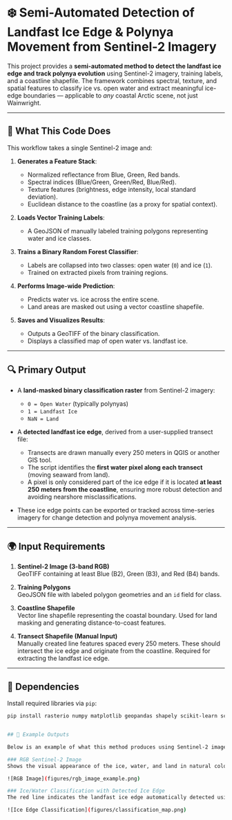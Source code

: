 # ❄️ Semi-Automated Detection of Landfast Ice Edge & Polynya Movement from Sentinel-2 Imagery

This project provides a **semi-automated method to detect the landfast ice edge and track polynya evolution** using Sentinel-2 imagery, training labels, and a coastline shapefile. The framework combines spectral, texture, and spatial features to classify ice vs. open water and extract meaningful ice-edge boundaries — applicable to *any* coastal Arctic scene, not just Wainwright.

---

## 🧠 What This Code Does

This workflow takes a single Sentinel-2 image and:

1. **Generates a Feature Stack**:
   - Normalized reflectance from Blue, Green, Red bands.
   - Spectral indices (Blue/Green, Green/Red, Blue/Red).
   - Texture features (brightness, edge intensity, local standard deviation).
   - Euclidean distance to the coastline (as a proxy for spatial context).

2. **Loads Vector Training Labels**:
   - A GeoJSON of manually labeled training polygons representing water and ice classes.

3. **Trains a Binary Random Forest Classifier**:
   - Labels are collapsed into two classes: open water (`0`) and ice (`1`).
   - Trained on extracted pixels from training regions.

4. **Performs Image-wide Prediction**:
   - Predicts water vs. ice across the entire scene.
   - Land areas are masked out using a vector coastline shapefile.

5. **Saves and Visualizes Results**:
   - Outputs a GeoTIFF of the binary classification.
   - Displays a classified map of open water vs. landfast ice.

---

## 🔍 Primary Output

- A **land-masked binary classification raster** from Sentinel-2 imagery:
  - `0 = Open Water` (typically polynyas)
  - `1 = Landfast Ice`
  - `NaN = Land`

- A **detected landfast ice edge**, derived from a user-supplied transect file:
  - Transects are drawn manually every 250 meters in QGIS or another GIS tool.
  - The script identifies the **first water pixel along each transect** (moving seaward from land).
  - A pixel is only considered part of the ice edge if it is located **at least 250 meters from the coastline**, ensuring more robust detection and avoiding nearshore misclassifications.

- These ice edge points can be exported or tracked across time-series imagery for change detection and polynya movement analysis.

---

## 🌍 Input Requirements

1. **Sentinel-2 Image (3-band RGB)**  
   GeoTIFF containing at least Blue (B2), Green (B3), and Red (B4) bands.

2. **Training Polygons**  
   GeoJSON file with labeled polygon geometries and an `id` field for class.

3. **Coastline Shapefile**  
   Vector line shapefile representing the coastal boundary. Used for land masking and generating distance-to-coast features.

4. **Transect Shapefile (Manual Input)**  
   Manually created line features spaced every 250 meters. These should intersect the ice edge and originate from the coastline. Required for extracting the landfast ice edge.

---

## 🧪 Dependencies

Install required libraries via `pip`:

```bash
pip install rasterio numpy matplotlib geopandas shapely scikit-learn scipy scikit-image


## 📸 Example Outputs

Below is an example of what this method produces using Sentinel-2 imagery:

### RGB Sentinel-2 Image
Shows the visual appearance of the ice, water, and land in natural color.

![RGB Image](figures/rgb_image_example.png)

### Ice/Water Classification with Detected Ice Edge
The red line indicates the landfast ice edge automatically detected using the transect-based approach.

![Ice Edge Classification](figures/classification_map.png)

